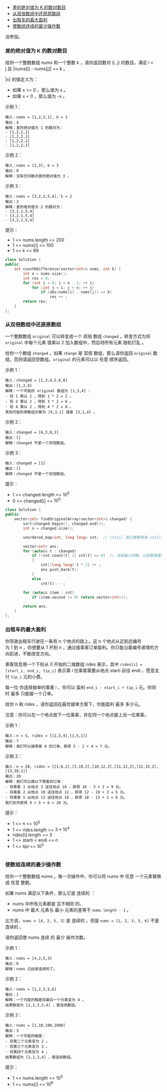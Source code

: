 
<!-- @import "[TOC]" {cmd="toc" depthFrom=1 depthTo=6 orderedList=false} -->

<!-- code_chunk_output -->

- [差的绝对值为 K 的数对数目](#差的绝对值为-k-的数对数目)
- [从双倍数组中还原原数组](#从双倍数组中还原原数组)
- [出租车的最大盈利](#出租车的最大盈利)
- [使数组连续的最少操作数](#使数组连续的最少操作数)

<!-- /code_chunk_output -->

没参加。

### 差的绝对值为 K 的数对数目

给你一个整数数组 nums 和一个整数 k ，请你返回数对 (i, j) 的数目，满足 i < j 且 |nums[i] - nums[j]| == k 。

|x| 的值定义为：
- 如果 x >= 0 ，那么值为 x 。
- 如果 x < 0 ，那么值为 -x 。


示例 1：
```
输入：nums = [1,2,2,1], k = 1
输出：4
解释：差的绝对值为 1 的数对为：
- [1,2,2,1]
- [1,2,2,1]
- [1,2,2,1]
- [1,2,2,1]
```

示例 2：
```
输入：nums = [1,3], k = 3
输出：0
解释：没有任何数对差的绝对值为 3 。
```

示例 3：
```
输入：nums = [3,2,1,5,4], k = 2
输出：3
解释：差的绝对值为 2 的数对为：
- [3,2,1,5,4]
- [3,2,1,5,4]
- [3,2,1,5,4]
```

提示：
- 1 <= nums.length <= 200
- 1 <= nums[i] <= 100
- 1 <= k <= 99

```cpp
class Solution {
public:
    int countKDifference(vector<int>& nums, int k) {
        int n = nums.size();
        int res = 0;
        for (int i = 0; i < n - 1; ++ i)
            for (int j = i; j < n; ++ j)
                if (abs(nums[i] - nums[j]) == k)
                    res ++ ;
        return res;
    }
};
```

### 从双倍数组中还原原数组

一个整数数组 `original` 可以转变成一个 双倍 数组 `changed` ，转变方式为将 `original` 中每个元素 值乘以 2 加入数组中，然后将所有元素 随机打乱 。

给你一个数组 `changed` ，如果 `change` 是 双倍 数组，那么请你返回 `original` 数组，否则请返回空数组。`original` 的元素可以以 任意 顺序返回。

示例 1：
```
输入：changed = [1,3,4,2,6,8]
输出：[1,3,4]
解释：一个可能的 original 数组为 [1,3,4] :
- 将 1 乘以 2 ，得到 1 * 2 = 2 。
- 将 3 乘以 2 ，得到 3 * 2 = 6 。
- 将 4 乘以 2 ，得到 4 * 2 = 8 。
其他可能的原数组方案为 [4,3,1] 或者 [3,1,4] 。
```

示例 2：
```
输入：changed = [6,3,0,1]
输出：[]
解释：changed 不是一个双倍数组。
```

示例 3：
```
输入：changed = [1]
输出：[]
解释：changed 不是一个双倍数组。
```

提示：
- 1 <= changed.length <= $10^5$
- 0 <= changed[i] <= $10^5$

```cpp
class Solution {
public:
    vector<int> findOriginalArray(vector<int>& changed) {
        sort(changed.begin(), changed.end());
        int n = changed.size();

        unordered_map<int, long long> cnt;  // cnt[i] 表示需要再来 cnt[i] 个 i 元素才能是双倍数组

        vector<int> ans;
        for (auto&& t : changed)
            if (!cnt.count(t) || cnt[t] == 0)  // 当前最小的数，以前数需要他作为双倍数，则其自己产生双倍数需求
            {
                cnt[(long long) t * 2] ++ ;
                ans.push_back(t);
            }
            else
                cnt[t] -- ;
        
        for (auto&& item : cnt)
            if (item.second != 0) return vector<int>();

        return ans;
    }
};
```

### 出租车的最大盈利

你驾驶出租车行驶在一条有 n 个地点的路上。这 n 个地点从近到远编号为 1 到 n ，你想要从 1 开到 n ，通过接乘客订单盈利。你只能沿着编号递增的方向前进，不能改变方向。

乘客信息用一个下标从 0 开始的二维数组 rides 表示，其中 `rides[i] = [start_i, end_i, tip_i]` 表示第 i 位乘客需要从地点 starti 前往 endi ，愿意支付 `tip_i` 元的小费。

每一位 你选择接单的乘客 i ，你可以 盈利 `end_i - start_i + tip_i` 元。你同时 最多 只能接一个订单。

给你 n 和 rides ，请你返回在最优接单方案下，你能盈利 最多 多少元。

注意：你可以在一个地点放下一位乘客，并在同一个地点接上另一位乘客。

示例 1：
```
输入：n = 5, rides = [[2,5,4],[1,5,1]]
输出：7
解释：我们可以接乘客 0 的订单，获得 5 - 2 + 4 = 7 元。
```

示例 2：
```
输入：n = 20, rides = [[1,6,1],[3,10,2],[10,12,3],[11,12,2],[12,15,2],[13,18,1]]
输出：20
解释：我们可以接以下乘客的订单：
- 将乘客 1 从地点 3 送往地点 10 ，获得 10 - 3 + 2 = 9 元。
- 将乘客 2 从地点 10 送往地点 12 ，获得 12 - 10 + 3 = 5 元。
- 将乘客 5 从地点 13 送往地点 18 ，获得 18 - 13 + 1 = 6 元。
我们总共获得 9 + 5 + 6 = 20 元。
```

提示：
- 1 <= n <= $10^5$
- 1 <= rides.length <= $3 * 10^4$
- rides[i].length == 3
- 1 <= starti < endi <= n
- 1 <= tipi <= $10^5$

```cpp

```

### 使数组连续的最少操作数

给你一个整数数组 nums 。每一次操作中，你可以将 nums 中 任意 一个元素替换成 任意 整数。

如果 nums 满足以下条件，那么它是 连续的 ：
- nums 中所有元素都是 互不相同 的。
- nums 中 最大 元素与 最小 元素的差等于 `nums.length - 1` 。

比方说，`nums = [4, 2, 5, 3]` 是 连续的 ，但是 `nums = [1, 2, 3, 5, 6]` 不是连续的 。

请你返回使 nums 连续 的 最少 操作次数。

示例 1：
```
输入：nums = [4,2,5,3]
输出：0
解释：nums 已经是连续的了。
```

示例 2：
```
输入：nums = [1,2,3,5,6]
输出：1
解释：一个可能的解是将最后一个元素变为 4 。
结果数组为 [1,2,3,5,4] ，是连续数组。
```

示例 3：
```
输入：nums = [1,10,100,1000]
输出：3
解释：一个可能的解是：
- 将第二个元素变为 2 。
- 将第三个元素变为 3 。
- 将第四个元素变为 4 。
结果数组为 [1,2,3,4] ，是连续数组。
```

提示：
- 1 <= nums.length <= $10^5$
- 1 <= nums[i] <= $10^9$

```cpp

```
